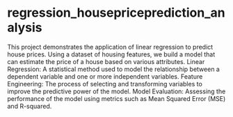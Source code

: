 # regression_housepriceprediction_analysis
This project demonstrates the application of linear regression to predict house prices. Using a dataset of housing features, we build a model that can estimate the price of a house based on various attributes.
Linear Regression: A statistical method used to model the relationship between a dependent variable and one or more independent variables.
Feature Engineering: The process of selecting and transforming variables to improve the predictive power of the model.
Model Evaluation: Assessing the performance of the model using metrics such as Mean Squared Error (MSE) and R-squared.

